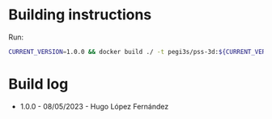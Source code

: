 # Building instructions

Run:

```bash
CURRENT_VERSION=1.0.0 && docker build ./ -t pegi3s/pss-3d:${CURRENT_VERSION} && docker tag pegi3s/pss-3d:${CURRENT_VERSION} pegi3s/pss-3d:latest
```

# Build log

- 1.0.0 - 08/05/2023 - Hugo López Fernández
